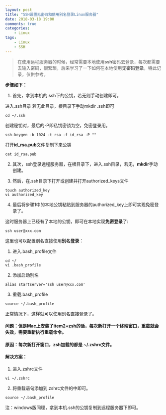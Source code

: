 ```yaml
---
layout: post
title: "SSH设置无密码和使用别名登录Linux服务器"
date: 2018-03-18 19:00
comments: true
categories:
 	- Linux
tags:
	- Linux
	- SSH
---
```


> 在使用远程服务器的时候，经常需要本地使用**ssh**密码去登录，每次都需要去输入密码，很繁琐，后来学习了一下如何在本地使用**无密码登录**，特此记录，仅供参考。

**步骤如下：**

1. 首先，拿到本机的.ssh下的公钥，若无则手动创建即可。

进入.ssh目录 若无此目录，根目录下手动mkdir .ssh即可
```
cd ~/.ssh
```

创建秘钥对，最后的-P即私钥密锁为空，免密登录用。

<!-- more -->

```
ssh-keygen -b 1024 -t rsa -f id_rsa -P "" 
```
打开**id_rsa.pub**文件复制下来公钥
```
cat id_rsa.pub
```

2. 其次，ssh登录远程服务器，在根目录下，进入.ssh目录，若无，**mkdir**手动创建。

3. 然后，在.ssh目录下打开或创建并打开authorized_keys文件
```
touch authorized_key 
vi authorized_key
```
4. 最后将步骤1中的本地公钥粘贴到服务器的authorized_key上即可实现免密登录了。

这时服务器上已经有了本地的公钥，即可在本地实现**免密登录**了:
```
ssh user@xxx.com
```

这里也可以配置别名直接使用**别名登录**：

1. 进入.bash_profile文件
```
cd ~/
vi .bash_profile
```
2. 添加启动别名
```
alias startserver='ssh user@xxx.com'
 ```
3. 重载.bash_profile
 ```
source ~/.bash_profile
```
正常情况下，这样就可以使用别名直接登录了。

#### 问题：但是Mac上安装了item2+zsh的话，每次新打开一个终端窗口，重载就会失效，需要重新执行重载命令。

#### 原因：每次新打开窗口，zsh加载的都是 ~/.zshrc文件。
#### 解决方案：
1. 进入.zshrc文件
```
vi ~/.zshrc
```
2. 将重载语句添加到.zshrc文件的中即可。
```
source ~/.bash_profile
```

注：windows版同理，拿到本机.ssh的公钥复制到远程服务器下即可。